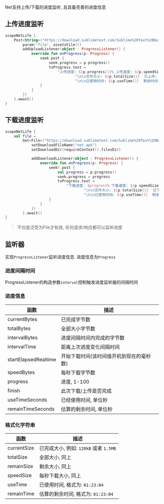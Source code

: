 Net支持上传/下载的进度监听, 且具备完善的进度信息


## 上传进度监听

```kotlin
scopeNetLife {
    Post<String>("https://download.sublimetext.com/Sublime%20Text%20Build%203211.dmg") {
        param("file", assetsFile())
        addUploadListener(object : ProgressListener() {
            override fun onProgress(p: Progress) {
                seek.post {
                    seek.progress = p.progress()
                    tvProgress.text =
                        "上传进度: ${p.progress()}% 上传速度: ${p.speedSize()}     " +
                                "\n\n文件大小: ${p.totalSize()}  已上传: ${p.currentSize()}  剩余大小: ${p.remainSize()}" +
                                "\n\n已使用时间: ${p.useTime()}  剩余时间: ${p.remainTime()}"
                }
            }
        })
    }.await()
}
```



## 下载进度监听

```kotlin
scopeNetLife {
    val file =
        Get<File>("https://download.sublimetext.com/Sublime%20Text%20Build%203211.dmg") {
            setDownloadFileName("net.apk")
            setDownloadDir(requireContext().filesDir)

            addDownloadListener(object : ProgressListener() {
                override fun onProgress(p: Progress) {
                    seek?.post {
                        val progress = p.progress()
                        seek.progress = progress
                        tvProgress.text =
                            "下载进度: $progress% 下载速度: ${p.speedSize()}     " +
                                    "\n\n文件大小: ${p.totalSize()}  已下载: ${p.currentSize()}  剩余大小: ${p.remainSize()}" +
                                    "\n\n已使用时间: ${p.useTime()}  剩余时间: ${p.remainTime()}"
                    }
                }
            })
        }.await()
}
```

> 不仅是泛型为File才有效, 任何请求/响应都可以监听进度


## 监听器

实现`ProgressListener`监听进度信息. 进度信息为`Progress`

### 进度间隔时间

ProgressListener的构造参数`interval`控制触发进度监听器的间隔时间

### 进度信息

| 函数 | 描述 |
|-|-|
| currentBytes | 已完成字节数 |
| totalBytes | 全部大小字节数 |
| intervalBytes | 进度间隔时间内完成的字节数 |
| intervalTime | 距离上次进度变化间隔时间 |
| startElapsedRealtime | 开始下载时间(该时间值开机到现在的毫秒数) |
| speedBytes | 每秒下载字节数 |
| progress | 进度, 1-100 |
| finish | 此次下载/上传是否完成 |
| useTimeSeconds | 已经使用时间, 单位秒 |
| remainTimeSeconds | 估算的剩余时间, 单位秒 |

### 格式化字符串

| 函数 | 描述 |
|-|-|
| currentSize | 已完成大小, 例如: `120kB` 或者 `1.5MB` |
| totalSize | 全部大小, 同上 |
| remainSize | 剩余大小, 同上 |
| speedSize | 每秒下载大小, 同上 |
| useTime | 已使用时间, 格式为: `01:23:04` |
| remainTime | 估算的剩余时间, 格式为: `01:23:04`  |
